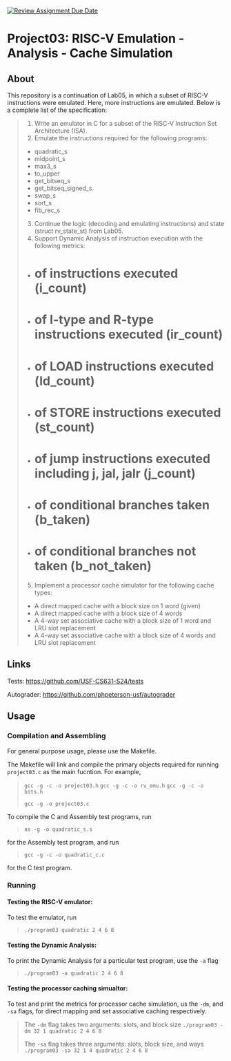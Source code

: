 [![Review Assignment Due Date](https://classroom.github.com/assets/deadline-readme-button-24ddc0f5d75046c5622901739e7c5dd533143b0c8e959d652212380cedb1ea36.svg)](https://classroom.github.com/a/xqpHNoA2)
# Project03: RISC-V Emulation - Analysis - Cache Simulation

## About

This repository is a continuation of Lab05, in which a subset of RISC-V instructions were emulated. Here, more instructions are emulated. Below is a complete list of the specification:

> 1. Write an emulator in C for a subset of the RISC-V Instruction Set Architecture (ISA).
> 2. Emulate the instructions required for the following programs:
> 	- quadratic_s
>	- midpoint_s
>	- max3_s
> 	- to_upper
> 	- get_bitseq_s
> 	- get_bitseq_signed_s
> 	- swap_s
> 	- sort_s
> 	- fib_rec_s 
> 3. Continue the logic (decoding and emulating instructions) and state (struct rv_state_st) from Lab05.
> 4. Support Dynamic Analysis of instruction execution with the following metrics:
> 	- # of instructions executed (i_count)
> 	- # of I-type and R-type instructions executed (ir_count)
> 	- # of LOAD instructions executed (ld_count)
> 	- # of STORE instructions executed (st_count)
> 	- # of jump instructions executed including j, jal, jalr (j_count)
> 	- # of conditional branches taken (b_taken)
> 	- # of conditional branches not taken (b_not_taken)
> 5. Implement a processor cache simulator for the following cache types:
> 	- A direct mapped cache with a block size on 1 word (given)
> 	- A direct mapped cache with a block size of 4 words
> 	- A 4-way set associative cache with a block size of 1 word and LRU slot replacement
> 	- A 4-way set associative cache with a block size of 4 words and LRU slot replacement

## Links

Tests: https://github.com/USF-CS631-S24/tests

Autograder: https://github.com/phpeterson-usf/autograder

## Usage

### Compilation and Assembling

For general purpose usage, please use the Makefile.

The Makefile will link and compile the primary objects required for running `project03.c` as the main fucntion. For example,

> `gcc -g -c -o project03.h`
> `gcc -g -c -o rv_emu.h`
> `gcc -g -c -o bits.h`
>
> `gcc -g -o project03.c`

To compile the C and Assembly test programs, run

> `as -g -o quadratic_s.s`

for the Assembly test program, and run

> `gcc -g -c -o quadratic_c.c`

for the C test program.

### Running

#### Testing the RISC-V emulator:

To test the emulator, run 

> `./program03 quadratic 2 4 6 8`

#### Testing the Dynamic Analysis:

To print the Dynamic Analysis for a particular test program, use the `-a` flag

> `./program03 -a quadratic 2 4 6 8` 

#### Testing the processor caching simualtor:

To test and print the metrics for processor cache simulation, us the `-dm`, and `-sa` flags, for direct mapping and set associative caching respectively.

> The `-dm` flag takes two arguments: slots, and block size
>	`./program03 -dm 32 1 quadratic 2 4 6 8`
>
> The `-sa` flag takes three arguments: slots, block size, and ways
>	`./program03 -sa 32 1 4 quadratic 2 4 6 8`

